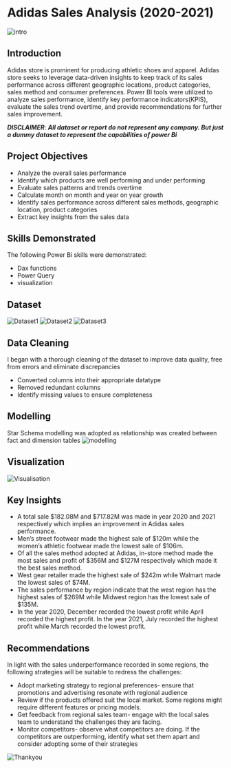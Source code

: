 # Adidas Sales Analysis (2020-2021)
![intro](https://github.com/user-attachments/assets/8c38dc45-3aed-499d-a2a3-44ec6cf18e8b)

## Introduction
Adidas store is prominent for producing athletic shoes and apparel. Adidas store seeks to leverage data-driven insights to keep track of its sales performance across different geographic locations, product categories, sales method and consumer preferences.
Power BI tools were utilized to analyze sales performance, identify key performance indicators(KPIS), evaluate the sales trend overtime, and provide recommendations for further sales improvement.

**_DISCLAIMER_**: **_All dataset or report do not represent any company. But just a dummy dataset to represent the capabilities of power Bi_**

## Project Objectives
-	Analyze the overall sales performance 
-	Identify which products are well performing and under performing
-	Evaluate sales patterns and trends overtime
-	Calculate month on month and year on year growth
-	Identify sales performance across different sales methods, geographic location, product categories 
-	Extract key insights from the sales data

## Skills Demonstrated
The following Power Bi skills were demonstrated:
-	Dax functions
-	Power Query
-	visualization 

## Dataset
![Dataset1](https://github.com/user-attachments/assets/9c12cf47-38e0-4af2-af0d-a85c7919cb2e)
![Dataset2](https://github.com/user-attachments/assets/ba3453fa-32a5-4ee0-b5e9-9de277720420)
![Dataset3](https://github.com/user-attachments/assets/f442bc27-3f71-46db-a39a-abbdaef64960)

## Data Cleaning
I began with a thorough cleaning of the dataset to improve data quality, free from errors and eliminate discrepancies
-	Converted columns into their appropriate datatype
-	Removed redundant columns
-	Identify missing values to ensure completeness

## Modelling
Star Schema modelling was adopted as relationship was created between fact and dimension tables
![modelling](https://github.com/user-attachments/assets/8e6153cd-a6cf-4884-8949-48022afa7c14)

## Visualization
![Visualisation](https://github.com/user-attachments/assets/4f9be4e0-c2d1-49ea-84e7-b8fbce91bb91)

## Key Insights
-	A total sale $182.08M and $717.82M was made in year 2020 and 2021 respectively which implies an improvement in Adidas sales performance.
-	Men’s street footwear made the highest sale of $120m while the women’s athletic footwear made the lowest sale of $106m.
-	Of all the sales method adopted at Adidas, in-store method made the most sales and profit of $356M and $127M respectively which made it the best sales method.
-	West gear retailer made the highest sale of $242m while Walmart made the lowest sales of $74M.
-	The sales performance by region indicate that the west region has the highest sales of $269M while Midwest region has the lowest sale of $135M.
-	In the year 2020, December recorded the lowest profit while April recorded the highest profit. In the year 2021, July recorded the highest profit while March recorded the lowest profit. 

## Recommendations
In light with the sales underperformance recorded in some regions, the following strategies will be suitable to redress the challenges:
-	Adopt marketing strategy to regional preferences- ensure that promotions and advertising resonate with regional audience
-	Review if the products offered suit the local market. Some regions might require different features or pricing models.
-	Get feedback from regional sales team- engage with the local sales team to understand the challenges they are facing.
-	Monitor competitors- observe what competitors are doing. If the competitors are outperforming, identify what set them apart and consider adopting some of their strategies 

![Thankyou](https://github.com/user-attachments/assets/0db5be04-aa74-4e89-a3c8-0efa60dcdf25)








